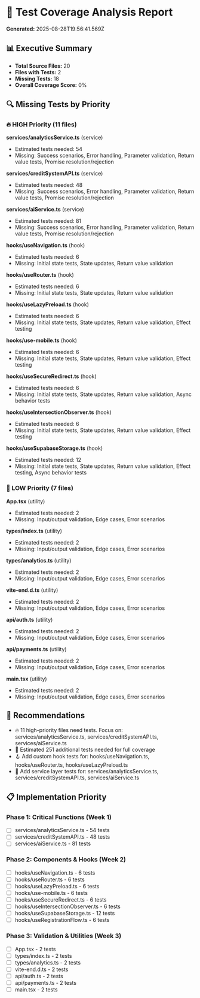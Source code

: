 # 🧪 Test Coverage Analysis Report

**Generated:** 2025-08-28T19:56:41.569Z

## 📊 Executive Summary

- **Total Source Files:** 20
- **Files with Tests:** 2
- **Missing Tests:** 18
- **Overall Coverage Score:** 0%

## 🔍 Missing Tests by Priority

### 🔥 HIGH Priority (11 files)

**services/analyticsService.ts** (service)
- Estimated tests needed: 54
- Missing: Success scenarios, Error handling, Parameter validation, Return value tests, Promise resolution/rejection

**services/creditSystemAPI.ts** (service)
- Estimated tests needed: 48
- Missing: Success scenarios, Error handling, Parameter validation, Return value tests, Promise resolution/rejection

**services/aiService.ts** (service)
- Estimated tests needed: 81
- Missing: Success scenarios, Error handling, Parameter validation, Return value tests, Promise resolution/rejection

**hooks/useNavigation.ts** (hook)
- Estimated tests needed: 6
- Missing: Initial state tests, State updates, Return value validation

**hooks/useRouter.ts** (hook)
- Estimated tests needed: 6
- Missing: Initial state tests, State updates, Return value validation

**hooks/useLazyPreload.ts** (hook)
- Estimated tests needed: 6
- Missing: Initial state tests, State updates, Return value validation, Effect testing

**hooks/use-mobile.ts** (hook)
- Estimated tests needed: 6
- Missing: Initial state tests, State updates, Return value validation, Effect testing

**hooks/useSecureRedirect.ts** (hook)
- Estimated tests needed: 6
- Missing: Initial state tests, State updates, Return value validation, Async behavior tests

**hooks/useIntersectionObserver.ts** (hook)
- Estimated tests needed: 6
- Missing: Initial state tests, State updates, Return value validation, Effect testing

**hooks/useSupabaseStorage.ts** (hook)
- Estimated tests needed: 12
- Missing: Initial state tests, State updates, Return value validation, Effect testing, Async behavior tests

### 📝 LOW Priority (7 files)

**App.tsx** (utility)
- Estimated tests needed: 2
- Missing: Input/output validation, Edge cases, Error scenarios

**types/index.ts** (utility)
- Estimated tests needed: 2
- Missing: Input/output validation, Edge cases, Error scenarios

**types/analytics.ts** (utility)
- Estimated tests needed: 2
- Missing: Input/output validation, Edge cases, Error scenarios

**vite-end.d.ts** (utility)
- Estimated tests needed: 2
- Missing: Input/output validation, Edge cases, Error scenarios

**api/auth.ts** (utility)
- Estimated tests needed: 2
- Missing: Input/output validation, Edge cases, Error scenarios

**api/payments.ts** (utility)
- Estimated tests needed: 2
- Missing: Input/output validation, Edge cases, Error scenarios

**main.tsx** (utility)
- Estimated tests needed: 2
- Missing: Input/output validation, Edge cases, Error scenarios

## 🎯 Recommendations

- 🔥 11 high-priority files need tests. Focus on: services/analyticsService.ts, services/creditSystemAPI.ts, services/aiService.ts
- 📝 Estimated 251 additional tests needed for full coverage
- 🪝 Add custom hook tests for: hooks/useNavigation.ts, hooks/useRouter.ts, hooks/useLazyPreload.ts
- 🔧 Add service layer tests for: services/analyticsService.ts, services/creditSystemAPI.ts, services/aiService.ts

## 📋 Implementation Priority

### Phase 1: Critical Functions (Week 1)
- [ ] services/analyticsService.ts - 54 tests
- [ ] services/creditSystemAPI.ts - 48 tests
- [ ] services/aiService.ts - 81 tests

### Phase 2: Components & Hooks (Week 2)
- [ ] hooks/useNavigation.ts - 6 tests
- [ ] hooks/useRouter.ts - 6 tests
- [ ] hooks/useLazyPreload.ts - 6 tests
- [ ] hooks/use-mobile.ts - 6 tests
- [ ] hooks/useSecureRedirect.ts - 6 tests
- [ ] hooks/useIntersectionObserver.ts - 6 tests
- [ ] hooks/useSupabaseStorage.ts - 12 tests
- [ ] hooks/useRegistrationFlow.ts - 6 tests

### Phase 3: Validation & Utilities (Week 3)
- [ ] App.tsx - 2 tests
- [ ] types/index.ts - 2 tests
- [ ] types/analytics.ts - 2 tests
- [ ] vite-end.d.ts - 2 tests
- [ ] api/auth.ts - 2 tests
- [ ] api/payments.ts - 2 tests
- [ ] main.tsx - 2 tests

